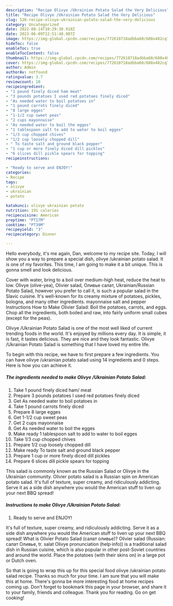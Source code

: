 ```yaml
---
description: "Recipe Olivye /Ukrainian Potato Salad the Very Delicious"
title: "Recipe Olivye /Ukrainian Potato Salad the Very Delicious"
slug: 526-recipe-olivye-ukrainian-potato-salad-the-very-delicious
category: Uncategorized
date: 2022-08-14T10:29:30.918Z
date: 2023-06-09T12:51:48.907Z
image: https://img-global.cpcdn.com/recipes/772610718adbba60/680x482cq70/olivye-ukrainian-potato-salad-recipe-main-photo.jpg
hideToc: false
enableToc: true
enableTocContent: false
thumbnail: https://img-global.cpcdn.com/recipes/772610718adbba60/680x482cq70/olivye-ukrainian-potato-salad-recipe-main-photo.jpg
cover: https://img-global.cpcdn.com/recipes/772610718adbba60/680x482cq70/olivye-ukrainian-potato-salad-recipe-main-photo.jpg
author: Admin
authorAv: notfound
ratingvalue: 3.7
reviewcount: 10
recipeingredient:
- "1 pound finely diced ham meat"
- "3 pounds potatoes I used red potatoes finely diced"
- "As needed water to boil potatoes in"
- "1 pound carrots finely diced"
- "8 large egges"
- "1-1/2 cup sweet peas"
- "2 cups mayonnaise"
- "As needed water to boil the egges"
- "1 tablespoon salt to add to water to boil egges"
- "1/3 cup chopped chives"
- "1/2 cup loosely chopped dill"
- " To taste salt and ground black pepper"
- "1 cup or more finely diced dill pickles"
- "6 slices dill pickle spears for topping"
recipeinstructions:

- "Ready to serve and ENJOY!"
categories:
- Recipe
tags:
- olivye
- ukrainian
- potato

katakunci: olivye ukrainian potato 
nutrition: 191 calories
recipecuisine: American
preptime: "PT17M"
cooktime: "PT39M"
recipeyield: "3"
recipecategory: Dinner

---
```



Hello everybody, it's me again, Dan, welcome to my recipe site. Today, I will show you a way to prepare a special dish, olivye /ukrainian potato salad. It is one of my favorites. This time, I am going to make it a bit unique. This is gonna smell and look delicious.

Cover with water, bring to a boil over medium-high heat, reduce the heat to low. Olivye (olive-yea), Olivier salad, Oливье cалат, Ukrainian/Russian Potato Salad, however you prefer to call it, is such a popular salad in the Slavic cuisine. It&#39;s well-known for its creamy mixture of potatoes, pickles, bologna, and many other ingredients. mayonnaise salt and pepper Instructions How to Make Olivier Salad: Boil the potatoes, carrots, and eggs. Chop all the ingredients, both boiled and raw, into fairly uniform small cubes (except for the peas).

Olivye /Ukrainian Potato Salad is one of the most well liked of current trending foods in the world. It's enjoyed by millions every day. It is simple, it is fast, it tastes delicious. They are nice and they look fantastic. Olivye /Ukrainian Potato Salad is something that I have loved my entire life.


To begin with this recipe, we have to first prepare a few ingredients. You can have olivye /ukrainian potato salad using 14 ingredients and 0 steps. Here is how you can achieve it.

<!--inarticleads1-->

##### The ingredients needed to make Olivye /Ukrainian Potato Salad:

1. Take 1 pound finely diced ham/ meat
1. Prepare 3 pounds potatoes I used red potatoes finely diced
1. Get As needed water to boil potatoes in
1. Take 1 pound carrots finely diced
1. Prepare 8 large egges
1. Get 1-1/2 cup sweet peas
1. Get 2 cups mayonnaise
1. Get As needed water to boil the egges
1. Make ready 1 tablespoon salt to add to water to boil egges
1. Take 1/3 cup chopped chives
1. Prepare 1/2 cup loosely chopped dill
1. Make ready  To taste salt and ground black pepper
1. Prepare 1 cup or more finely diced dill pickles
1. Prepare 6 slices dill pickle spears for topping


This salad is commonly known as the Russian Salad or Olivye in the Ukrainian community. Olivier potato salad is a Russian spin on American potato salad. It&#39;s full of texture, super creamy, and ridiculously addicting. Serve it as a side dish anywhere you would the American stuff to liven up your next BBQ spread! 

<!--inarticleads2-->

##### Instructions to make Olivye /Ukrainian Potato Salad:


1. Ready to serve and ENJOY!

It&#39;s full of texture, super creamy, and ridiculously addicting. Serve it as a side dish anywhere you would the American stuff to liven up your next BBQ spread! What is Olivier Potato Salad (салат оливье)? Olivier salad (Russian: салат Оливье, tr. salat Olivye pronunciation (help·info)) is a traditional salad dish in Russian cuisine, which is also popular in other post-Soviet countries and around the world. Place the potatoes (with their skins on) in a large pot or Dutch oven. 

So that is going to wrap this up for this special food olivye /ukrainian potato salad recipe. Thanks so much for your time. I am sure that you will make this at home. There's gonna be more interesting food at home recipes coming up. Don't forget to bookmark this page in your browser, and share it to your family, friends and colleague. Thank you for reading. Go on get cooking!
